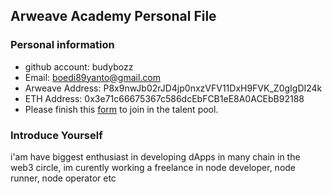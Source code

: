 ## Arweave Academy Personal File

### Personal information

- github account: budybozz
- Email: boedi89yanto@gmail.com
- Arweave Address: P8x9nwJb02rJD4jp0nxzVFV11DxH9FVK_Z0gIgDI24k
- ETH Address: 0x3e71c66675367c586dcEbFCB1eE8A0ACEbB92188
- Please finish this [form](https://docs.google.com/forms/d/e/1FAIpQLSfWA5fIIcBgmRppm3jNz5vmf9Mai_QMVil-2pO4r7YKn_Zhtw/viewform?usp=sf_link) to join in the talent pool.

### Introduce Yourself
 i'am have biggest enthusiast in developing dApps in many chain in the web3 circle, im curently working a freelance in node developer, node runner, node operator etc
